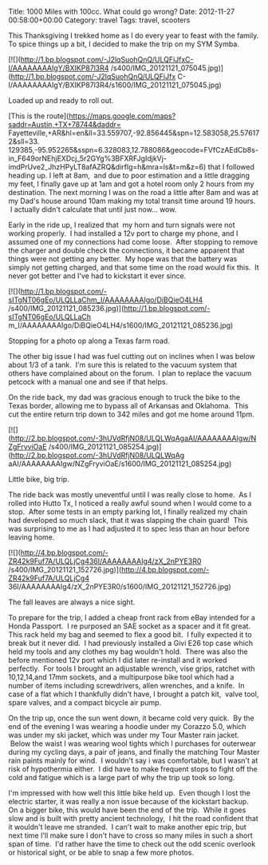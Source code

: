 Title: 1000 Miles with 100cc. What could go wrong?
Date: 2012-11-27 00:58:00+00:00
Category: travel
Tags: travel, scooters 

This Thanksgiving I trekked home as I do every year to feast with the family.
To spice things up a bit, I decided to make the trip on my SYM Symba.

[![](http://1.bp.blogspot.com/-J2lqSuohQnQ/ULQFiJfxC-I/AAAAAAAAIgY/BXIKP87l3R4
/s400/IMG_20121121_075045.jpg)](http://1.bp.blogspot.com/-J2lqSuohQnQ/ULQFiJfx
C-I/AAAAAAAAIgY/BXIKP87l3R4/s1600/IMG_20121121_075045.jpg)

Loaded up and ready to roll out.

[This is the route](https://maps.google.com/maps?saddr=Austin,+TX+78744&daddr=
Fayetteville,+AR&hl=en&ll=33.559707,-92.856445&spn=12.583058,25.576172&sll=33.
129385,-95.952265&sspn=6.328083,12.788086&geocode=FVfCzAEdCb8s-
in_F649orNEhjEXDcj_5r2GYg%3BFXRFJgIdjkVj-
imdPrUve2_JhzHPyLT8afAZRQ&dirflg=h&mra=ls&t=m&z=6) that I followed heading up.
I left at 8am,  and due to poor estimation and a little dragging my feet, I
finally gave up at 1am and got a hotel room only 2 hours from my destination.
The next morning I was on the road a little after 8am and was at my Dad's
house around 10am making my total transit time around 19 hours.  I actually
didn't calculate that until just now... wow.

Early in the ride up, I realized that  my horn and turn signals were not
working properly.  I had installed a 12v port to charge my phone, and I
assumed one of my connections had come loose.  After stopping to remove the
charger and double check the connections, it became apparent that things were
not getting any better.  My hope was that the battery was simply not getting
charged, and that some time on the road would fix this.  It never got better
and I've had to kickstart it ever since.

[![](http://1.bp.blogspot.com/-sITgNT06gEo/ULQLLaChm_I/AAAAAAAAIgo/DiBQieO4LH4
/s400/IMG_20121121_085236.jpg)](http://1.bp.blogspot.com/-sITgNT06gEo/ULQLLaCh
m_I/AAAAAAAAIgo/DiBQieO4LH4/s1600/IMG_20121121_085236.jpg)

Stopping for a photo op along a Texas farm road.

The other big issue I had was fuel cutting out on inclines when I was below
about 1/3 of a tank.  I'm sure this is related to the vacuum system that
others have complained about on the forum.  I plan to replace the vacuum
petcock with a manual one and see if that helps.

On the ride back, my dad was gracious enough to truck the bike to the Texas
border, allowing me to bypass all of Arkansas and Oklahoma.  This cut the
entire return trip down to 342 miles and got me home around 11pm.

[![](http://2.bp.blogspot.com/-3hUVdRfjN08/ULQLWqAgaAI/AAAAAAAAIgw/NZgFryviOaE
/s400/IMG_20121121_085254.jpg)](http://2.bp.blogspot.com/-3hUVdRfjN08/ULQLWqAg
aAI/AAAAAAAAIgw/NZgFryviOaE/s1600/IMG_20121121_085254.jpg)

Little bike, big trip.

The ride back was mostly uneventful until I was really close to home.  As I
rolled into Hutto Tx, I noticed a really awful sound when I would come to a
stop.  After some tests in an empty parking lot, I finally realized my chain
had developed so much slack, that it was slapping the chain guard!  This was
surprising to me as I had adjusted it to spec less than an hour before leaving
home.

[![](http://4.bp.blogspot.com/-ZR42k9Fuf7A/ULQLjCg436I/AAAAAAAAIg4/zX_2nPYE3R0
/s400/IMG_20121121_152726.jpg)](http://4.bp.blogspot.com/-ZR42k9Fuf7A/ULQLjCg4
36I/AAAAAAAAIg4/zX_2nPYE3R0/s1600/IMG_20121121_152726.jpg)

The fall leaves are always a nice sight.

To prepare for the trip, I added a cheap front rack from eBay intended for a
Honda Passport.  I re purposed an SAE socket as a spacer and it fit great.
This rack held my bag and seemed to flex a good bit.  I fully expected it to
break but it never did.  I had previously installed a Givi E26 top case which
held my tools and any clothes my bag wouldn't hold.  There was also the before
mentioned 12v port which I did later re-install and it worked perfectly.  For
tools I brought an adjustable wrench, vise grips, ratchet with 10,12,14,and
17mm sockets, and a multipurpose bike tool which had a number of items
including screwdrivers, allen wrenches, and a knife.  In case of a flat which
I thankfully didn't have, I brought a patch kit,  valve tool, spare valves,
and a compact bicycle air pump.

On the trip up, once the sun went down, it became cold very quick.  By the end
of the evening I was wearing a hoodie under my Corazzo 5.0, which was under my
ski jacket, which was under my Tour Master rain jacket.  Below the waist I was
wearing wool tights which I purchases for outerwear during my cycling days, a
pair of jeans, and finally the matching Tour Master rain paints mainly for
wind.  I wouldn't say i was comfortable, but I wasn't at risk of hypothermia
either.  I did have to make frequent stops to fight off the cold and fatigue
which is a large part of why the trip up took so long.

I'm impressed with how well this little bike held up.  Even though I lost the
electric starter, it was really a non issue because of the kickstart backup.
On a bigger bike, this would have been the end of the trip.  While it goes
slow and is built with pretty ancient technology,  I hit the road confident
that it wouldn't leave me stranded.  I can't wait to make another epic trip,
but next time I'll make sure I don't have to cross so many miles in such a
short span of time.  I'd rather have the time to check out the odd scenic
overlook or historical sight, or be able to snap a few more photos.

 

